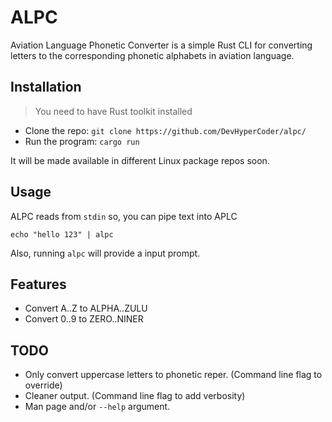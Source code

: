 # ALPC

Aviation Language Phonetic Converter is a simple Rust CLI for converting letters to the corresponding phonetic alphabets in aviation language.

## Installation
> You need to have Rust toolkit installed
- Clone the repo: `git clone https://github.com/DevHyperCoder/alpc/`
- Run the program: `cargo run`

It will be made available in different Linux package repos soon.

## Usage

ALPC reads from `stdin` so, you can pipe text into APLC

`echo "hello 123" | alpc`

Also, running `alpc` will provide a input prompt.

## Features
- Convert A..Z to ALPHA..ZULU
- Convert 0..9 to ZERO..NINER

## TODO
- Only convert uppercase letters to phonetic reper. (Command line flag to override)
- Cleaner output. (Command line flag to add verbosity)
- Man page and/or `--help` argument.
